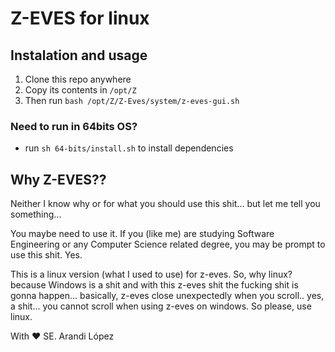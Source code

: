 # Z-EVES for linux

## Instalation and usage

1. Clone this repo anywhere
2. Copy its contents in `/opt/Z`
3. Then run `bash /opt/Z/Z-Eves/system/z-eves-gui.sh`

### Need to run in 64bits OS?

- run `sh 64-bits/install.sh` to install dependencies

## Why Z-EVES??

Neither I know why or for what you should use this shit... but let me tell you something...

You maybe need to use it. If you (like me) are studying Software Engineering or any Computer Science related degree, you may be prompt to use this shit. Yes.

This is a linux version (what I used to use) for z-eves. So, why linux? because Windows is a shit and with this z-eves shit the fucking shit is gonna happen... basically, z-eves close unexpectedly when you scroll.. yes, a shit... you cannot scroll when using z-eves on windows. So please, use linux.

With :heart: SE. Arandi López

